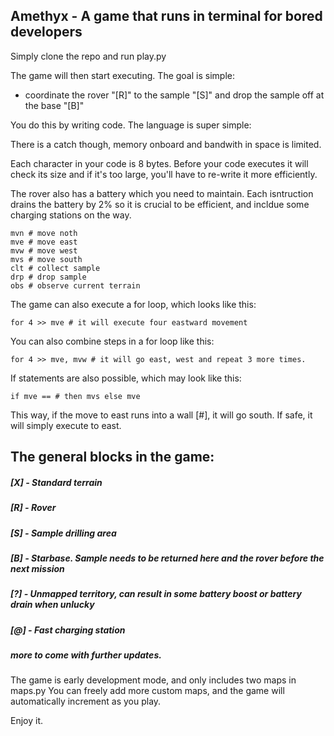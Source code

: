 ## Amethyx - A game that runs in terminal for bored developers

Simply clone the repo and run play.py

The game will then start executing.
The goal is simple: 
 - coordinate the rover "[R]" to the sample "[S]" and drop the sample off at the base "[B]"

 You do this by writing code. The language is super simple:

 There is a catch though, memory onboard and bandwith in space is limited.
 
 Each character in your code is 8 bytes. 
 Before your code executes it will check its size and if it's too large, you'll have to re-write it more efficiently.

The rover also has a battery which you need to maintain. 
Each isntruction drains the battery by 2% so it is crucial to be efficient, and incldue some charging stations on the way. 


```
mvn # move noth
mve # move east
mvw # move west
mvs # move south
clt # collect sample
drp # drop sample
obs # observe current terrain
```

The game can also execute a for loop, which looks like this:
```
for 4 >> mve # it will execute four eastward movement
```
You can also combine steps in a for loop like this:
```
for 4 >> mve, mvw # it will go east, west and repeat 3 more times.
```
If statements are also possible, which may look like this:
```
if mve == # then mvs else mve
```
This way, if the move to east runs into a wall [#], it will go south. If safe, it will simply execute to east.

## The general blocks in the game:

##### [X] - Standard terrain
##### [R] - Rover
##### [S] - Sample drilling area
##### [B] - Starbase. Sample needs to be returned here and the rover before the next mission
##### [?] - Unmapped territory, can result in some battery boost or battery drain when unlucky
##### [@] - Fast charging station

##### more to come with further updates.

The game is early development mode, and only includes two maps in maps.py
You can freely add more custom maps, and the game will automatically increment as you play.

Enjoy it.

